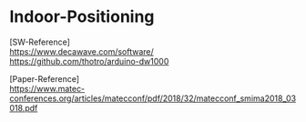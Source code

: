 # Indoor-Positioning
[SW-Reference]  
https://www.decawave.com/software/  
https://github.com/thotro/arduino-dw1000  

[Paper-Reference]  
https://www.matec-conferences.org/articles/matecconf/pdf/2018/32/matecconf_smima2018_03018.pdf
